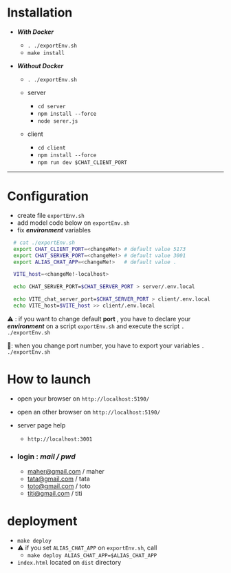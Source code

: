 # Installation

- ***With Docker***
  - `. ./exportEnv.sh`
  - `make install`


- ***Without Docker***
  - `. ./exportEnv.sh`
  - server
    - `cd server`
    - `npm install --force`
    - `node serer.js`

  - client
    - `cd client`
    - `npm install --force`
    - `npm run dev $CHAT_CLIENT_PORT`
  
<hr>

# Configuration

- create file `exportEnv.sh`
- add model code below on `exportEnv.sh`
- fix ***environment*** variables

```bash
  # cat ./exportEnv.sh 
  export CHAT_CLIENT_PORT=<changeMe!> # default value 5173
  export CHAT_SERVER_PORT=<changeMe!> # default value 3001
  export ALIAS_CHAT_APP=<changeMe!>   # default value .

  VITE_host=<changeMe!-localhost>

  echo CHAT_SERVER_PORT=$CHAT_SERVER_PORT > server/.env.local

  echo VITE_chat_server_port=$CHAT_SERVER_PORT > client/.env.local
  echo VITE_host=$VITE_host >> client/.env.local
```
  
⚠️ : if you want to change default **port** ,
you have to declare your ***environment*** on a script `exportEnv.sh` and execute the script `. ./exportEnv.sh`

🚨: when you change port number, you have to export your variables `. ./exportEnv.sh`

# How to launch

- open your browser on `http://localhost:5190/`
- open an other browser on `http://localhost:5190/`
- server page help 
  - `http://localhost:3001`

- ### login : ***mail / pwd***
  - maher@gmail.com / maher
  - tata@gmail.com / tata
  - toto@gmail.com / toto
  - titi@gmail.com / titi


# deployment

- `make deploy`
- ⚠️ if you set `ALIAS_CHAT_APP` on `exportEnv.sh`, call 
  - `make deploy ALIAS_CHAT_APP=$ALIAS_CHAT_APP`
- `index.html` located on `dist` directory 